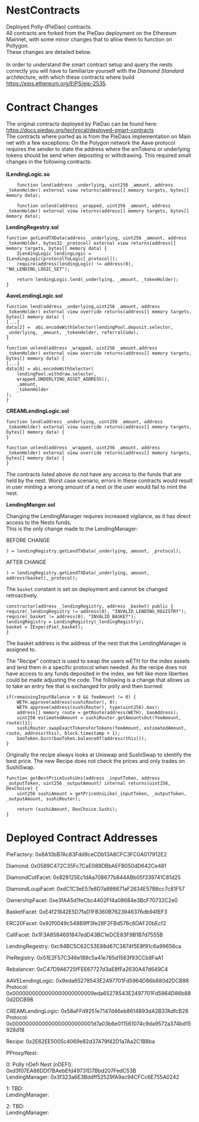 # NestContracts
Deployed Polly-(PieDao) contracts.<br/>
All contracts are forked from the PieDao deployment on the Ethereum Mainnet, with some minor changes that to allow them to function on Pollygon.<br/>
These changes are detailed below.<br/>
<br/>
In order to understand the smart contract setup and query the nests correctly you will have to familiarize yourself with the *Diamond Standard* architecture, with which these contracts where build https://eips.ethereum.org/EIPS/eip-2535.

# Contract Changes
The original contracts deployed by PieDao can be found here: <br />
https://docs.piedao.org/technical/deployed-smart-contracts   <br />
The contracts where ported as is from the PieDaos implementation on Main net with a few exceptions:
On the Polygon network the Aave protocol requires the sender to state the address where the amTokens or underlying tokens should be send when depositing or withdrawing.
This required small changes in the following contracts:<br />
<br />
**ILendingLogic.so**<br />
```
	function lend(address _underlying, uint256 _amount, address _tokenHolder) external view returns(address[] memory targets, bytes[] memory data);

	function unlend(address _wrapped, uint256 _amount, address _tokenHolder) external view returns(address[] memory targets, bytes[] memory data);
```

**LendingRegestry.sol**
```
function getLendTXData(address _underlying, uint256 _amount, address _tokenHolder, bytes32 _protocol) external view returns(address[] memory targets, bytes[] memory data) {
	ILendingLogic lendingLogic = ILendingLogic(protocolToLogic[_protocol]);
	require(address(lendingLogic) != address(0), "NO_LENDING_LOGIC_SET");

	return lendingLogic.lend(_underlying, _amount, _tokenHolder);
}
```
**AaveLendingLogic.sol**
```
function lend(address _underlying,uint256 _amount, address _tokenHolder) external view override returns(address[] memory targets, bytes[] memory data) {
[...]
data[2] =  abi.encodeWithSelector(lendingPool.deposit.selector, _underlying, _amount, _tokenHolder, referralCode);
}

function unlend(address _wrapped, uint256 _amount,address _tokenHolder) external view override returns(address[] memory targets, bytes[] memory data) {
[...]
data[0] = abi.encodeWithSelector(
	lendingPool.withdraw.selector,
	wrapped.UNDERLYING_ASSET_ADDRESS(),
	_amount,
	_tokenHolder
);
}
```
**CREAMLendingLogic.sol**
```
function lend(address _underlying, uint256 _amount, address _tokenHolder) external view override returns(address[] memory targets, bytes[] memory data) {
}

function unlend(address _wrapped, uint256 _amount, address _tokenHolder) external view override returns(address[] memory targets, bytes[] memory data) {
}
```
The contracts listed above do not have any access to the funds that are held by the nest.
Worst case scenario, errors in these contracts would result in user minting a wrong amount of a nest or the user would fail to mint the nest.

**LendingManger.sol**

Changing the LendingManager requires increased vigilance, as it has direct access to the Nests funds. 	
This is the only change made to the LendingManager:

BEFORE CHANGE	
```
) = lendingRegistry.getLendTXData(_underlying, amount, _protocol);
```	

AFTER CHANGE	
```
) = lendingRegistry.getLendTXData(_underlying, amount, address(basket),_protocol);
```
The `basket` constant is set on deployment and cannot be changed retroactively. <br />
```
constructor(address _lendingRegistry, address _basket) public {
require(_lendingRegistry != address(0), "INVALID_LENDING_REGISTRY");
require(_basket != address(0), "INVALID_BASKET");
lendingRegistry = LendingRegistry(_lendingRegistry);
basket = IExperiPie(_basket);
}
```
The basket address is the address of the nest that the LendingManager is assigned to.



The "Recipe" contract is used to swap the users wETH for the index assets and lend them in a specific protocol when needed.
As the recipe does not have access to any funds deposited in the index, we felt like more liberties could be made adjusting the code.
The following is a change that allows us to take an entry fee that is exchanged for polly and then burned:

```
if(remainingInputBalance > 0 && feeAmount != 0) {
	WETH.approve(address(sushiRouter), 0);
	WETH.approve(address(sushiRouter), type(uint256).max);
	address[] memory route = getRoute(address(WETH), baoAddress);
	uint256 estimatedAmount = sushiRouter.getAmountsOut(feeAmount, route)[1];
	sushiRouter.swapExactTokensForTokens(feeAmount, estimatedAmount, route, address(this), block.timestamp + 1);
	baoToken.burn(baoToken.balanceOf(address(this)));    
}
```
Originally the recipe always looks at Uniswap and SushiSwap to identify the best price. The new Recipe does not check the prices and only trades on SushiSwap.

```
function getBestPriceSushiUni(address _inputToken, address _outputToken, uint256 _outputAmount) internal returns(uint256, DexChoice) {
	uint256 sushiAmount = getPriceUniLike(_inputToken, _outputToken, _outputAmount, sushiRouter);

	return (sushiAmount, DexChoice.Sushi);
}
```

	
# Deployed Contract Addresses

PieFactory: 0x6A10bB7Ac83Fdd9ceCDb13A8CFC3FC0A017912E2

Diamond: 0x0589C472C35Fc7CaE089DBbAEFB050dD642Ce481

DiamondCutFacet: 0x828125Ec1dAa708677b844ABb05f339741C81d25

DiamondLoupFacet: 0xdC1C3eE57e8D7a898671aF2634E57B6cc7c81F57

OwnershipFacet: 0xe3fAA5d1feCbc4402Ff4a08684e3BcF70732C2e0

BasketFacet: 0xE4f21842E5D7faD1FB360B7623946376db94fEF3

ERC20Facet: 0x92f0049c548B9ff3fe28F2FBd576c6DAF20bEcf2

CallFacet: 0x1F3A8584691847edD43BC1eDCE83F9B1B7d7555B

LendingRegestry: 0xc94BC5C62C53E88d67C3874f5E8f91c6a99656ca

PieRegistry: 0x51E2F57C346e189c5a41e785d1563f93CCb8FaA1

Rebalancer: 0xC47D9A6725fFEE67727d3aE8fFa2630A47d649C4

AAVELendingLogic:					 	0x9eda65278543E2497701Fd5964D86b880d2DCB98	<br />
Protocol: 						0x0000000000000000000000009eda65278543E2497701Fd5964D86b880d2DCB98 <br />

CREAMLendingLogic:					0x58aFFd9251e7147d46eb8614893dA2B37AdfcB28<br />
Protocol: 						0x0000000000000000000000001d7a03b6e011561074c9da9572a374bd15928d18<br />

Recipe: 0x2E62EE5005c4069e82d37479f42D1a7Aa2C1B8ba<br />

PProxy/Nest: <br />    
			
0:    Polly nDefi Nest (nDEFI): 		0xd3f07EA86DDf7BAebEfd49731D7Bbd207FedC53B  <br />
		LendingManager:					 	0x3f323a6E3Bddff52529fA9ac94CFCc6E755A0242<br />
			
1:	  TBD:<br />
		LendingManager:<br />
		
2:	  TBD:<br />
LendingManager:<br />
